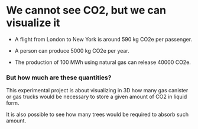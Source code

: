# We cannot see CO2, but we can visualize it

- A flight from London to New York is around 590 kg CO2e per passenger. 

- A person can produce 5000 kg CO2e per year. 

- The production of 100 MWh using natural gas can release 40000 CO2e. 


### But how much are these quantities?

This experimental project is about visualizing in 3D how many gas canister or gas trucks would be necessary to store a given amount of CO2 in liquid form. 

It is also possible to see how many trees would be required to absorb such amount. 
